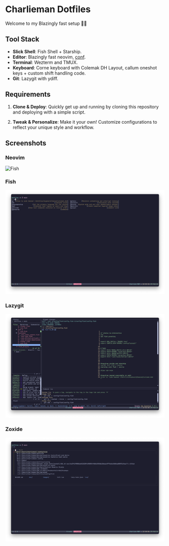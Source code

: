 # Charlieman Dotfiles

Welcome to my Blazingly fast setup 🚀💨
## Tool Stack

- **Slick Shell**: Fish Shell + Starship.
- **Editor**: Blazingly fast neovim, [conf](https://github.com/charlieman2700/neovim).
- **Terminal**: Wezterm and TMUX.
- **Keyboard**: Corne keyboard with Colemak DH Layout, callum oneshot keys + custom shift handling code.
- **Git**: Lazygit with ydiff.

## Requirements

1. **Clone & Deploy**: Quickly get up and running by cloning this repository and deploying with a simple script.
   
2. **Tweak & Personalize**: Make it your own! Customize configurations to reflect your unique style and workflow.

## Screenshots
### Neovim
![Fish](https://github.com/charlieman2700/neovim/blob/main/images/sc1.png)

### Fish
![Fish](images/fish.png)

### Lazygit
![Screenshot 1](images/lazygit.png)


### Zoxide
![Screenshot 2](images/zoxide.png)

